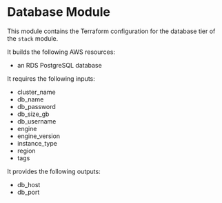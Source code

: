 # Database Module

This module contains the Terraform configuration for the database tier of the
`stack` module.

It builds the following AWS resources:

- an RDS PostgreSQL database

It requires the following inputs:

- cluster_name
- db_name
- db_password
- db_size_gb
- db_username
- engine
- engine_version
- instance_type
- region
- tags

It provides the following outputs:

- db_host
- db_port
